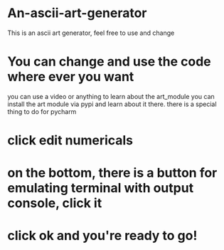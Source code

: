 # An-ascii-art-generator
This is an ascii art generator, feel free to use and change

# You can change and use the code where ever you want
you can use a video or anything to learn about the art_module
you can install the art module via pypi and learn about it there.
there is a special thing to do for pycharm
# click edit numericals
# on the bottom, there is a button for emulating terminal with output console, click it
# click ok and you're ready to go!

